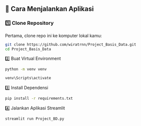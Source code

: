 ## 🚀 Cara Menjalankan Aplikasi

### 1️⃣ Clone Repository
Pertama, clone repo ini ke komputer lokal kamu:

```bash
git clone https://github.com/wiratrnn/Project_Basis_Data.git
cd Project_Basis_Data
```

2️⃣ Buat Virtual Environment
```bash
python -m venv venv

venv\Scripts\activate
```

3️⃣ Install Dependensi
```bash
pip install -r requirements.txt
```

4️⃣ Jalankan Aplikasi Streamlit
```bash
streamlit run Project_BD.py
```
